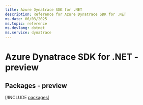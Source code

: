 ```yaml
---
title: Azure Dynatrace SDK for .NET
description: Reference for Azure Dynatrace SDK for .NET
ms.date: 06/03/2025
ms.topic: reference
ms.devlang: dotnet
ms.service: dynatrace
---
```

# Azure Dynatrace SDK for .NET - preview
## Packages - preview
[!INCLUDE [packages](dynatrace-index.md)]